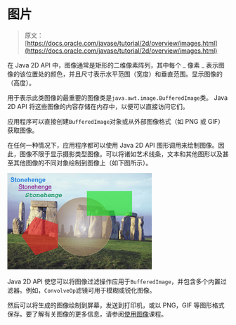 # 图片

> 原文： [https://docs.oracle.com/javase/tutorial/2d/overview/images.html](https://docs.oracle.com/javase/tutorial/2d/overview/images.html)

在 Java 2D API 中，图像通常是矩形的二维像素阵列，其中每个 _ 像素 _ 表示图像的该位置处的颜色，并且尺寸表示水平范围（宽度）和垂直范围。显示图像的（高度）。

用于表示此类图像的最重要的图像类是`java.awt.image.BufferedImage`类。 Java 2D API 将这些图像的内容存储在内存中，以便可以直接访问它们。

应用程序可以直接创建`BufferedImage`对象或从外部图像格式（如 PNG 或 GIF）获取图像。

在任何一种情况下，应用程序都可以使用 Java 2D API 图形调用来绘制图像。因此，图像不限于显示摄影类型图像。可以将诸如艺术线条，文本和其他图形以及甚至其他图像的不同对象绘制到图像上（如下图所示）。

![This figure represents an images as a drawing surface](img/dbf98679049ee4df8dfb7f04644d9dc8.jpg)

Java 2D API 使您可以将图像过滤操作应用于`BufferedImage`，并包含多个内置过滤器。例如，`ConvolveOp`滤镜可用于模糊或锐化图像。

然后可以将生成的图像绘制到屏幕，发送到打印机，或以 PNG，GIF 等图形格式保存。要了解有关图像的更多信息，请参阅[使用图像](https://docs.oracle.com/javase/tutorial/images/index.html)课程。